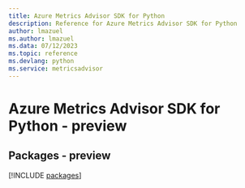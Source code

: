 ```yaml
---
title: Azure Metrics Advisor SDK for Python
description: Reference for Azure Metrics Advisor SDK for Python
author: lmazuel
ms.author: lmazuel
ms.data: 07/12/2023
ms.topic: reference
ms.devlang: python
ms.service: metricsadvisor
---
```

# Azure Metrics Advisor SDK for Python - preview
## Packages - preview
[!INCLUDE [packages](metrics-advisor-index.md)]